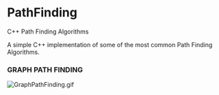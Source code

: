 # PathFinding
C++ Path Finding Algorithms

A simple C++ implementation of some of the most common Path Finding Algorithms.

### GRAPH PATH FINDING

![GraphPathFinding.gif](../master/Resources/GraphPathFinding.gif)
